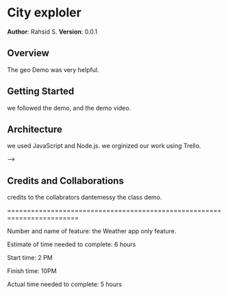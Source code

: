 # City exploler

**Author**: Rahsid S.
**Version**: 0.0.1

## Overview
The geo Demo was very helpful.

## Getting Started
we followed the demo, and the demo video.

## Architecture
we used JavaScript and Node.js. we orginized our work using Trello. 

-->
## Credits and Collaborations
credits to the collabrators dantemessy 
the class demo.

 ========================================================================

 Number and name of feature: the Weather app only feature.

Estimate of time needed to complete: 6 hours

Start time: 2 PM

Finish time: 10PM

Actual time needed to complete: 5 hours

